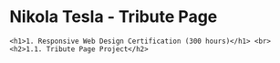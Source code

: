 # Nikola Tesla - Tribute Page
    <h1>1. Responsive Web Design Certification (300 hours)</h1> <br>
    <h2>1.1. Tribute Page Project</h2>